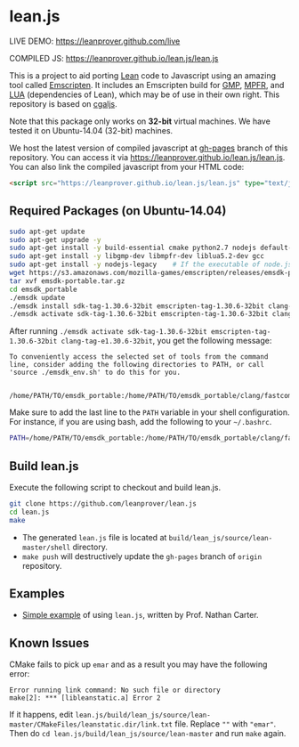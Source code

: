 lean.js
=======

LIVE DEMO: https://leanprover.github.com/live

COMPILED JS: https://leanprover.github.io/lean.js/lean.js

This is a project to aid porting [Lean](http://leanprover.github.io/)
code to Javascript using an amazing tool called
[Emscripten](https://github.com/kripken/emscripten). It includes an
Emscripten build for [GMP](http://gmplib.org/),
[MPFR](http://www.mpfr.org/), and [LUA](http://lua.org) (dependencies
of Lean), which may be of use in their own right. This repository is
based on [cgaljs](https://github.com/marcosscriven/cgaljs).


Note that this package only works on **32-bit** virtual machines. We
have tested it on Ubuntu-14.04 (32-bit) machines.

We host the latest version of compiled javascript at
[gh-pages](https://github.com/leanprover/lean.js/tree/gh-pages) branch
of this repository. You can access it via https://leanprover.github.io/lean.js/lean.js.
You can also link the compiled javascript from your HTML code:

```html
<script src="https://leanprover.github.io/lean.js/lean.js" type="text/javascript" charset="utf-8"></script>
```


Required Packages (on Ubuntu-14.04)
-----------------------------------

```bash
sudo apt-get update
sudo apt-get upgrade -y
sudo apt-get install -y build-essential cmake python2.7 nodejs default-jre git wget m4
sudo apt-get install -y libgmp-dev libmpfr-dev liblua5.2-dev gcc
sudo apt-get install -y nodejs-legacy    # If the executable of node.js is `nodejs` instead of `node`
wget https://s3.amazonaws.com/mozilla-games/emscripten/releases/emsdk-portable.tar.gz
tar xvf emsdk-portable.tar.gz
cd emsdk_portable
./emsdk update
./emsdk install sdk-tag-1.30.6-32bit emscripten-tag-1.30.6-32bit clang-tag-e1.30.6-32bit
./emsdk activate sdk-tag-1.30.6-32bit emscripten-tag-1.30.6-32bit clang-tag-e1.30.6-32bit
```

After running `./emsdk activate sdk-tag-1.30.6-32bit emscripten-tag-1.30.6-32bit clang-tag-e1.30.6-32bit`, you get the following message:

```
To conveniently access the selected set of tools from the command line, consider adding the following directories to PATH, or call 'source ./emsdk_env.sh' to do this for you.

   /home/PATH/TO/emsdk_portable:/home/PATH/TO/emsdk_portable/clang/fastcomp/build_master_32/bin:/home/PATH/TO/emsdk_portable/emscripten/master
```

Make sure to add the last line to the `PATH` variable in your shell configuration. For instance, if you are using bash, add the following to your `~/.bashrc`.

```bash
PATH=/home/PATH/TO/emsdk_portable:/home/PATH/TO/emsdk_portable/clang/fastcomp/build_master_32/bin:/home/PATH/TO/emsdk_portable/emscripten/master:$PATH
```

Build lean.js
--------------

Execute the following script to checkout and build lean.js.
```bash
git clone https://github.com/leanprover/lean.js
cd lean.js
make
```

 - The generated ``lean.js`` file is located at ``build/lean_js/source/lean-master/shell`` directory.
 - ``make push`` will destructively update the ``gh-pages`` branch of ``origin`` repository.

Examples
--------

 - [Simple example](https://github.com/leanprover/lean.js/blob/master/examples/simple-lean-js-example.html) of using `lean.js`, written by Prof. Nathan Carter.

Known Issues
------------

CMake fails to pick up `emar` and as a result you may have the following error:

```
Error running link command: No such file or directory
make[2]: *** [libleanstatic.a] Error 2
```

If it happens, edit `lean.js/build/lean_js/source/lean-master/CMakeFiles/leanstatic.dir/link.txt` file. Replace `""` with `"emar"`. Then do `cd lean.js/build/lean_js/source/lean-master` and run `make` again.
